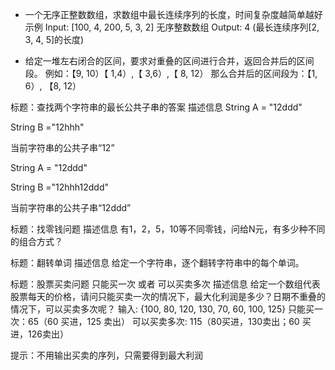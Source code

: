 - 一个无序正整数数组，求数组中最长连续序列的长度，时间复杂度越简单越好
示例
Input: [100, 4, 200, 5, 3, 2] 无序整数数组
Output: 4 (最长连续序列[2, 3, 4, 5]的长度)

- 给定一堆左右闭合的区间，要求对重叠的区间进行合并，返回合并后的区间段。
例如：【9, 10）【 1,4）,【 3,6）,【 8, 12）
那么合并后的区间段为：【1, 6）, 【8, 12）

标题：查找两个字符串的最长公共子串的答案
描述信息
String A = "12ddd"

String B ="12hhh"

当前字符串的公共子串“12”



String A = "12ddd"

String B ="12hhh12ddd"

当前字符串的公共子串“12ddd”


标题：找零钱问题
描述信息
有1，2，5，10等不同零钱，问给N元，有多少种不同的组合方式？

标题：翻转单词
描述信息
给定一个字符串，逐个翻转字符串中的每个单词。

标题：股票买卖问题 只能买一次 或者 可以买卖多次
描述信息
给定一个数组代表股票每天的价格，请问只能买卖一次的情况下，最大化利润是多少？日期不重叠的情况下，可以买卖多次呢？ 输入: {100, 80, 120, 130, 70, 60, 100, 125} 只能买一次：65（60 买进，125 卖出） 可以买卖多次: 115（80买进，130卖出；60 买进，126卖出）

提示：不用输出买卖的序列，只需要得到最大利润